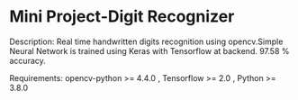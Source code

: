 # Mini Project-Digit Recognizer
Description:
Real time handwritten digits recognition using opencv.Simple Neural Network is trained using Keras with Tensorflow at backend. 97.58 % accuracy. 

Requirements:
opencv-python >= 4.4.0 ,
Tensorflow >= 2.0 ,
Python >= 3.8.0 
